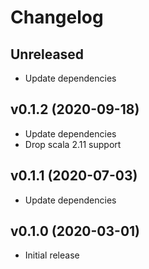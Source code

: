 # Changelog

## Unreleased

- Update dependencies

## v0.1.2 (2020-09-18)

- Update dependencies
- Drop scala 2.11 support

## v0.1.1 (2020-07-03)

- Update dependencies

## v0.1.0 (2020-03-01)

- Initial release
